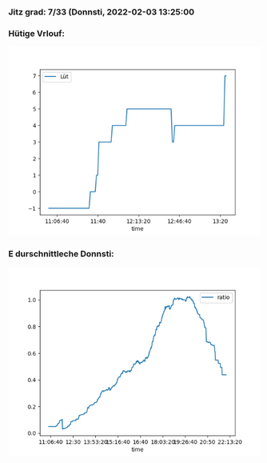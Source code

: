 ### Jitz grad: 7/33 (Donnsti, 2022-02-03 13:25:00

### Hütige Vrlouf:
![Graph](Today.png)

### E durschnittleche Donnsti:
![Graph](Donnsti.png)